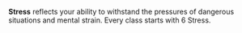 **Stress** reflects your ability to withstand the pressures of dangerous situations and mental strain. Every class starts with 6 Stress.